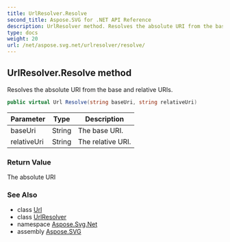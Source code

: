 ```yaml
---
title: UrlResolver.Resolve
second_title: Aspose.SVG for .NET API Reference
description: UrlResolver method. Resolves the absolute URI from the base and relative URIs
type: docs
weight: 20
url: /net/aspose.svg.net/urlresolver/resolve/
---
```

## UrlResolver.Resolve method

Resolves the absolute URI from the base and relative URIs.

```csharp
public virtual Url Resolve(string baseUri, string relativeUri)
```

| Parameter | Type | Description |
| --- | --- | --- |
| baseUri | String | The base URI. |
| relativeUri | String | The relative URI. |

### Return Value

The absolute URI

### See Also

* class [Url](../../../aspose.svg/url/)
* class [UrlResolver](../)
* namespace [Aspose.Svg.Net](../../urlresolver/)
* assembly [Aspose.SVG](../../../)
